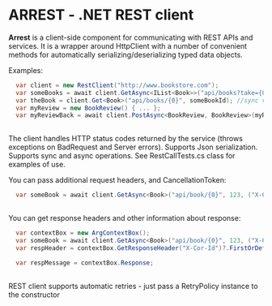 # ARREST - .NET REST client

**Arrest** is a client-side component for communicating with REST APIs and services. It is a wrapper around HttpClient with a number of convenient methods for automatically serializing/deserializing typed data objects. 

Examples: 
```c#
  var client = new RestClient("http://www.bookstore.com");
  var someBooks = await client.GetAsync<IList<Book>>("api/books?take={0}", 10);
  var theBook = client.Get<Book>("api/books/{0}", someBookId); //sync version
  var myReview = new BookReview() { ... };
  var myReviewBack = await client.PostAsync<BookReview, BookReview>(myReview, "api/user/reviews");
  
```
The client handles HTTP status codes returned by the service (throws exceptions on BadRequest and Server errors).
Supports Json serialization. Supports sync and async operations. 
See RestCallTests.cs class for examples of use. 

You can pass additional request headers, and CancellationToken: 
```c#
  var someBook = await client.GetAsync<Book>("api/book/{0}", 123, ("X-Cor-Id", CorId), token);
  
```

You can get response headers and other information about response:
```c#
  var contextBox = new ArgContextBox(); 
  var someBook = await client.GetAsync<Book>("api/book/{0}", 123, ("X-Cor-Id", CorId), contextBox);
  var respHeader = contextBox.GetResponseHeader("X-Cor-Id")?.FirstOrDefault();
  
  var respMessage = contextBox.Response;
  
```

REST client supports automatic retries - just pass a RetryPolicy instance to the constructor


